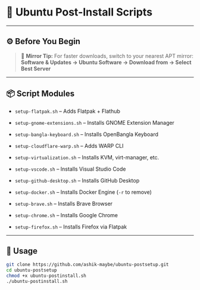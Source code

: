 # 🚀 Ubuntu Post-Install Scripts

---

## ⚙️ Before You Begin

> 🧭 **Mirror Tip:**
> For faster downloads, switch to your nearest APT mirror:
> **Software & Updates → Ubuntu Software → Download from → Select Best Server**

---

## 📦 Script Modules

- `setup-flatpak.sh` – Adds Flatpak + Flathub

- `setup-gnome-extensions.sh` – Installs GNOME Extension Manager

- `setup-bangla-keyboard.sh` – Installs OpenBangla Keyboard

- `setup-cloudflare-warp.sh` – Adds WARP CLI

- `setup-virtualization.sh` – Installs KVM, virt-manager, etc.

- `setup-vscode.sh` – Installs Visual Studio Code
- `setup-github-desktop.sh` – Installs GitHub Desktop
- `setup-docker.sh` – Installs Docker Engine (`-r` to remove)

- `setup-brave.sh` – Installs Brave Browser
- `setup-chrome.sh` – Installs Google Chrome
- `setup-firefox.sh` – Installs Firefox via Flatpak

---

## 🚀 Usage

```bash
git clone https://github.com/ashik-maybe/ubuntu-postsetup.git
cd ubuntu-postsetup
chmod +x ubuntu-postinstall.sh
./ubuntu-postinstall.sh
```

